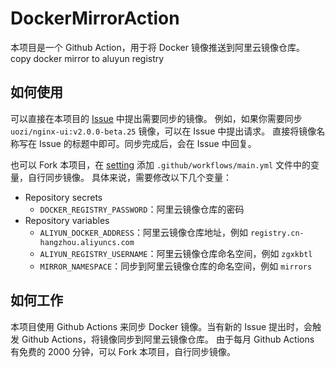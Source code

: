 # DockerMirrorAction

本项目是一个 Github Action，用于将 Docker 镜像推送到阿里云镜像仓库。
copy docker mirror to aluyun registry

## 如何使用

可以直接在本项目的 [Issue](https://github.com/zgxkbtl/DockerMirrorAction/issues) 中提出需要同步的镜像。
例如，如果你需要同步 `uozi/nginx-ui:v2.0.0-beta.25` 镜像，可以在 Issue 中提出请求。
直接将镜像名称写在 Issue 的标题中即可。同步完成后，会在 Issue 中回复。


也可以 Fork 本项目，在 [setting](https://github.com/zgxkbtl/DockerMirrorAction/settings/secrets/actions) 添加 `.github/workflows/main.yml` 文件中的变量，自行同步镜像。
具体来说，需要修改以下几个变量：
- Repository secrets
    - `DOCKER_REGISTRY_PASSWORD`：阿里云镜像仓库的密码
- Repository variables
    - `ALIYUN_DOCKER_ADDRESS`：阿里云镜像仓库地址，例如 `registry.cn-hangzhou.aliyuncs.com`
    - `ALIYUN_REGISTRY_USERNAME`：阿里云镜像仓库命名空间，例如 `zgxkbtl`
    - `MIRROR_NAMESPACE`：同步到阿里云镜像仓库的命名空间，例如 `mirrors`

## 如何工作

本项目使用 Github Actions 来同步 Docker 镜像。当有新的 Issue 提出时，会触发 Github Actions，将镜像同步到阿里云镜像仓库。
由于每月 Github Actions 有免费的 2000 分钟，可以 Fork 本项目，自行同步镜像。

